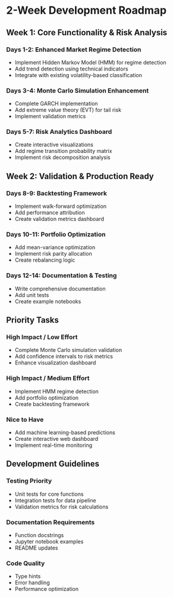 # 2-Week Development Roadmap

## Week 1: Core Functionality & Risk Analysis

### Days 1-2: Enhanced Market Regime Detection
- Implement Hidden Markov Model (HMM) for regime detection
- Add trend detection using technical indicators
- Integrate with existing volatility-based classification

### Days 3-4: Monte Carlo Simulation Enhancement
- Complete GARCH implementation
- Add extreme value theory (EVT) for tail risk
- Implement validation metrics

### Days 5-7: Risk Analytics Dashboard
- Create interactive visualizations
- Add regime transition probability matrix
- Implement risk decomposition analysis

## Week 2: Validation & Production Ready

### Days 8-9: Backtesting Framework
- Implement walk-forward optimization
- Add performance attribution
- Create validation metrics dashboard

### Days 10-11: Portfolio Optimization
- Add mean-variance optimization
- Implement risk parity allocation
- Create rebalancing logic

### Days 12-14: Documentation & Testing
- Write comprehensive documentation
- Add unit tests
- Create example notebooks

## Priority Tasks

### High Impact / Low Effort
- Complete Monte Carlo simulation validation
- Add confidence intervals to risk metrics
- Enhance visualization dashboard

### High Impact / Medium Effort
- Implement HMM regime detection
- Add portfolio optimization
- Create backtesting framework

### Nice to Have
- Add machine learning-based predictions
- Create interactive web dashboard
- Implement real-time monitoring

## Development Guidelines

### Testing Priority
- Unit tests for core functions
- Integration tests for data pipeline
- Validation metrics for risk calculations

### Documentation Requirements
- Function docstrings
- Jupyter notebook examples
- README updates

### Code Quality
- Type hints
- Error handling
- Performance optimization
